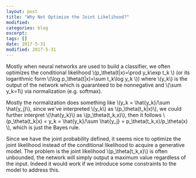 ```yaml
---
layout: post
title: "Why Not Optimize the Joint Likelihood?"
modified:
categories: blog
excerpt:
tags: []
date: 2017-5-31
modified: 2017-5-31
---
```


Mostly when neural networks are used to build a classifier, we often optimizes the conditional likelihood 
\\(p_\theta(t|x)=\prod y_k\exp t_k \\) (or its logarithmic form \\(\log p_\theta(t|x)=\sum t_k\log y_k \\)) where \\(y_k\\) is the output of the network which is guaranteed to be nonnegative and \\(\sum y_k=1\\) via normalization (e.g. softmax).

Mostly the normalization does something like \\(y_k = \hat{y_k}/\sum \hat{y_j}\\), since we've interpreted \\(y_k\\) as 
\\(p_\theta(t_k|x)\\), we could further interpret \\(\hat{y_k}\\) as \\(p_\theta(t_k,x)\\), then it follows 
\\(p_\theta(t_k|x) = y_k = \hat{y_k}/\sum \hat{y_j} = p_\theta(t_k,x)/p_\theta(x) \\), 
which is just the Bayes rule.

Since we have the joint probability defined, it seems nice to optimize the joint likelihood instead of the conditional likelihood to acquire a generative model. The problem is the joint likelihood \\(p_\theta(t_k,x)\\) is often unbounded,
the network will simply output a maximum value regardless of the input. Indeed it would work if we introduce some constraints to the model to address this.
